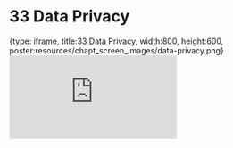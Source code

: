 # 33 Data Privacy
 
{type: iframe, title:33 Data Privacy, width:800, height:600, poster:resources/chapt_screen_images/data-privacy.png}
![](https://datatrail-jhu.github.io/DataTrail_ReOrg/no_toc/data-privacy.html)
 

 
